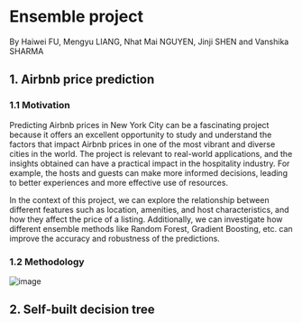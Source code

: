 # Ensemble project
By Haiwei FU, Mengyu LIANG, Nhat Mai NGUYEN, Jinji SHEN and Vanshika SHARMA

## 1. Airbnb price prediction
### 1.1 Motivation
Predicting Airbnb prices in New York City can be a fascinating project because it offers an excellent opportunity to study and understand the factors that impact Airbnb prices in one of the most vibrant and diverse cities in the world. The project is relevant to real-world applications, and the insights obtained can have a practical impact in the hospitality industry. For example, the hosts and guests can make more informed decisions, leading to better experiences and more effective use of resources. 

In the context of this project, we can explore the relationship between different features such as location, amenities, and host characteristics, and how they affect the price of a listing. Additionally, we can investigate how different ensemble methods like Random Forest, Gradient Boosting, etc. can improve the accuracy and robustness of the predictions.
### 1.2 Methodology
![image](https://user-images.githubusercontent.com/85484281/223380704-e16a87d1-d372-4973-b4b5-41c4577e87d4.png)


## 2. Self-built decision tree
